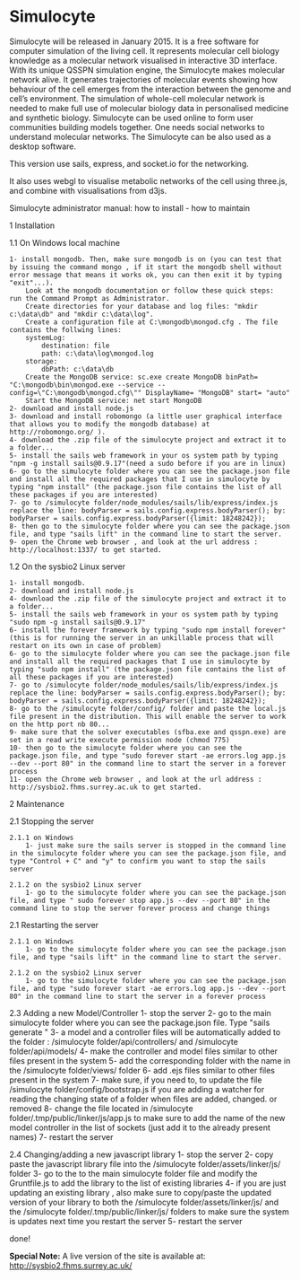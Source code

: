 # Simulocyte

Simulocyte will be released in January 2015. It is a free software for computer simulation of the living cell. It represents molecular cell biology knowledge as a molecular network visualised in interactive 3D interface. With its unique QSSPN simulation engine, the Simulocyte makes molecular network alive. It generates trajectories of molecular events showing how behaviour of the cell emerges from the interaction between the genome and cell’s environment. The simulation of whole-cell molecular network is needed to make full use of molecular biology data in personalised medicine and synthetic biology. Simulocyte can be used online to form user communities building models together. One needs social networks to understand molecular networks. The Simulocyte can be also used as a desktop software.

This version use sails, express, and socket.io for the networking.

It also uses webgl to visualise metabolic networks of the cell using three.js, and combine with visualisations from d3js.

Simulocyte administrator manual: how to install - how to maintain


1 Installation

1.1 On Windows local machine

	1- install mongodb. Then, make sure mongodb is on (you can test that by issuing the command mongo , if it start the mongodb shell without error message that means it works ok, you can then exit it by typing "exit"...). 
		Look at the mongodb documentation or follow these quick steps:  run the Command Prompt as Administrator. 
		Create directories for your database and log files: "mkdir c:\data\db" and "mkdir c:\data\log".
		Create a configuration file at C:\mongodb\mongod.cfg . The file contains the follwing lines:
		systemLog:
			destination: file
			path: c:\data\log\mongod.log
		storage:
			dbPath: c:\data\db
		Create the MongoDB service: sc.exe create MongoDB binPath= "C:\mongodb\bin\mongod.exe --service --config=\"C:\mongodb\mongod.cfg\"" DisplayName= "MongoDB" start= "auto"
		Start the MongoDB service: net start MongoDB
	2- download and install node.js 
	3- download and install robomongo (a little user graphical interface that allows you to modify the mongodb database) at http://robomongo.org/ ). 	
	4- download the .zip file of the simulocyte project and extract it to a folder...
	5- install the sails web framework in your os system path by typing "npm -g install sails@0.9.17"(need a sudo before if you are in linux)
	6- go to the simulocyte folder where you can see the package.json file and install all the required packages that I use in simulocyte by typing "npm install" (the package.json file contains the list of all these packages if you are interested)
	7- go to /simulocyte folder/node_modules/sails/lib/express/index.js replace the line: bodyParser = sails.config.express.bodyParser(); by: bodyParser = sails.config.express.bodyParser({limit: 18248242});
	8- then go to the simulocyte folder where you can see the package.json file, and type "sails lift" in the command line to start the server.
	9- open the Chrome web browser , and look at the url address : http://localhost:1337/ to get started.

1.2 On the sysbio2 Linux server 

	1- install mongodb.
	2- download and install node.js 
	4- download the .zip file of the simulocyte project and extract it to a folder...
	5- install the sails web framework in your os system path by typing "sudo npm -g install sails@0.9.17"
	6- install the forever framework by typing "sudo npm install forever" (this is for running the server in an unkillable process that will restart on its own in case of problem)
	6- go to the simulocyte folder where you can see the package.json file and install all the required packages that I use in simulocyte by typing "sudo npm install" (the package.json file contains the list of all these packages if you are interested)
	7- go to /simulocyte folder/node_modules/sails/lib/express/index.js replace the line: bodyParser = sails.config.express.bodyParser(); by: bodyParser = sails.config.express.bodyParser({limit: 18248242});
	8- go to the /simulocyte folder/config/ folder and paste the local.js file present in the distribution. This will enable the server to work on the http port nb 80...
	9- make sure that the solver executables (sfba.exe and qsspn.exe) are set in a read write execute permission node (chmod 775)
	10- then go to the simulocyte folder where you can see the package.json file, and type "sudo forever start -ae errors.log app.js --dev --port 80" in the command line to start the server in a forever process
	11- open the Chrome web browser , and look at the url address : http://sysbio2.fhms.surrey.ac.uk to get started.


2 Maintenance

2.1 Stopping the server	

	2.1.1 on Windows
		1- just make sure the sails server is stopped in the command line in the simulocyte folder where you can see the package.json file, and type "Control + C" and "y" to confirm you want to stop the sails server

	2.1.2 on the sysbio2 Linux server 
		1- go to the simulocyte folder where you can see the package.json file, and type " sudo forever stop app.js --dev --port 80" in the command line to stop the server forever process and change things

2.1 Restarting the server	

	2.1.1 on Windows
		1- go to the simulocyte folder where you can see the package.json file, and type "sails lift" in the command line to start the server.

	2.1.2 on the sysbio2 Linux server 
		1- go to the simulocyte folder where you can see the package.json file, and type "sudo forever start -ae errors.log app.js --dev --port 80" in the command line to start the server in a forever process

2.3 Adding a new Model/Controller
	1- stop the server
	2- go to the main simulocyte folder where you can see the package.json file. Type "sails generate <name of new model you want to add>"
	3- a model and a controller files will be automatically added to the folder : /simulocyte folder/api/controllers/ and /simulocyte folder/api/models/
	4- make the controller and model files similar to other files present in the system
	5- add the corresponding folder with the name <name of new model you want to add> in the /simulocyte folder/views/ folder
	6- add .ejs files similar to other files present in the system
	7- make sure, if you need to,  to update the file /simulocyte folder/config/bootstrap.js  if you are adding a watcher for reading the changing state of a folder when files are added, changed. or removed
	8- change the file located in /simulocyte folder/.tmp/public/linker/js/app.js to make sure to add the name of the new model controller in the list of sockets (just add it to the already present names)
	7- restart the server

2.4 Changing/adding a new javascript library
	1- stop the server
	2- copy paste the javascript library file into the /simulocyte folder/assets/linker/js/ folder
	3- go to the to the main simulocyte folder file and modify the Gruntfile.js to add the library to the list of existing libraries
	4- if you are just updating an existing library , also make sure to copy/paste the updated version of your library to both the  /simulocyte folder/assets/linker/js/ and the /simulocyte folder/.tmp/public/linker/js/ folders to make sure the system is updates next time you restart the server
	5- restart the server

done!

**Special Note:** A live version of the site is available at: http://sysbio2.fhms.surrey.ac.uk/
